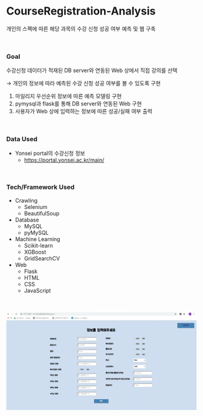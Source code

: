 # CourseRegistration-Analysis

개인의 스펙에 따른 해당 과목의 수강 신청 성공 여부 예측 및 웹 구축

<br>

### Goal

수강신청 데이터가 적재된 DB server와 연동된 Web 상에서 직접 강의를 선택

→ 개인의 정보에 따라 예측된 수강 신청 성공 여부를 볼 수 있도록 구현

1. 마일리지 우선순위 정보에 따른 예측 모델링 구현
2. pymysql과 flask를 통해 DB server와 연동된 Web 구현
3. 사용자가 Web 상에 입력하는 정보에 따른 성공/실패 여부 출력

<br>

### Data Used

- Yonsei portal의 수강신청 정보
  - https://portal.yonsei.ac.kr/main/

<br>

### Tech/Framework Used

- Crawling
  - Selenium
  - BeautifulSoup
- Database
  - MySQL
  - pyMySQL
- Machine Learning
  - Scikit-learn
  - XGBoost
  - GridSearchCV
- Web
  - Flask
  - HTML
  - CSS
  - JavaScript

<br>

![1587660723280](1587660723280.png)
